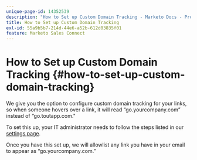 ```yaml
---
unique-page-id: 14352539
description: "How to Set up Custom Domain Tracking - Marketo Docs - Product Documentation"
title: How to Set up Custom Domain Tracking
exl-id: 55a9b5b7-214d-44e6-a52b-612d03835f01
feature: Marketo Sales Connect
---
```

# How to Set up Custom Domain Tracking {#how-to-set-up-custom-domain-tracking}

We give you the option to configure custom domain tracking for your links, so when someone hovers over a link, it will read “go.yourcompany.com” instead of “go.toutapp.com."

To set this up, your IT administrator needs to follow the steps listed in our [settings page](https://toutapp.com/custom_tracking_domain).

Once you have this set up, we will allowlist any link you have in your email to appear as “go.yourcompany.com.”
